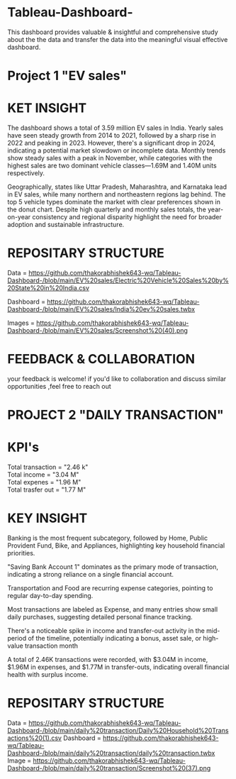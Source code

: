 # Tableau-Dashboard-
 This dashboard provides valuable & insightful and comprehensive study about the the data and transfer the data into the meaningful visual effective dashboard.
# Project 1 "EV sales"

# KET INSIGHT
The dashboard shows a total of 3.59 million EV sales in India. Yearly sales have seen steady growth from 2014 to 2021, followed by a sharp rise in 2022 and peaking in 2023. However, there's a significant drop in 2024, indicating a potential market slowdown or incomplete data. Monthly trends show steady sales with a peak in November, while categories with the highest sales are two dominant vehicle classes—1.69M and 1.40M units respectively.

Geographically, states like Uttar Pradesh, Maharashtra, and Karnataka lead in EV sales, while many northern and northeastern regions lag behind. The top 5 vehicle types dominate the market with clear preferences shown in the donut chart. Despite high quarterly and monthly sales totals, the year-on-year consistency and regional disparity highlight the need for broader adoption and sustainable infrastructure.

# REPOSITARY STRUCTURE
 Data = https://github.com/thakorabhishek643-wq/Tableau-Dashboard-/blob/main/EV%20sales/Electric%20Vehicle%20Sales%20by%20State%20in%20India.csv <br />
 
 Dashboard = https://github.com/thakorabhishek643-wq/Tableau-Dashboard-/blob/main/EV%20sales/India%20ev%20sales.twbx <br />
 
 Images = https://github.com/thakorabhishek643-wq/Tableau-Dashboard-/blob/main/EV%20sales/Screenshot%20(40).png <br />

 # FEEDBACK & COLLABORATION
your feedback is welcome! if you'd like to collaboration and discuss similar opportunities ,feel free to reach out

 #  PROJECT 2 "DAILY TRANSACTION" 
 # KPI's 
 Total transaction = "2.46 k" <br />
 Total income =  "3.04 M" <br />
 Total expenes = "1.96 M" <br />
 Total trasfer out = "1.77 M" <br />

# KEY INSIGHT 
 Banking is the most frequent subcategory, followed by Home, Public Provident Fund, Bike, and Appliances, highlighting key household financial priorities.

"Saving Bank Account 1" dominates as the primary mode of transaction, indicating a strong reliance on a single financial account.

Transportation and Food are recurring expense categories, pointing to regular day-to-day spending.

Most transactions are labeled as Expense, and many entries show small daily purchases, suggesting detailed personal finance tracking.

There's a noticeable spike in income and transfer-out activity in the mid-period of the timeline, potentially indicating a bonus, asset sale, or high-value transaction month

A total of 2.46K transactions were recorded, with $3.04M in income, $1.96M in expenses, and $1.77M in transfer-outs, indicating overall financial health with surplus income.

# REPOSITARY STRUCTURE
Data = https://github.com/thakorabhishek643-wq/Tableau-Dashboard-/blob/main/daily%20transaction/Daily%20Household%20Transactions%20(1).csv
Dashboard = https://github.com/thakorabhishek643-wq/Tableau-Dashboard-/blob/main/daily%20transaction/daily%20transaction.twbx
Image = https://github.com/thakorabhishek643-wq/Tableau-Dashboard-/blob/main/daily%20transaction/Screenshot%20(37).png



 
